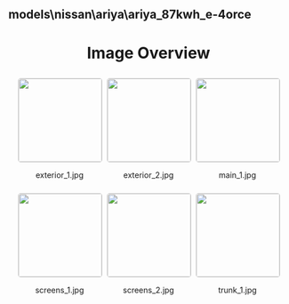 ## models\nissan\ariya\ariya_87kwh_e-4orce


<style>
    .image-gallery {
        display: flex;
        flex-wrap: wrap;
        gap: 10px;
        justify-content: center;
        padding: 10px;
    }
    .image-gallery img {
        width: 150px;
        height: auto;
        border: 1px solid #ddd;
        border-radius: 5px;
    }
    .image-gallery div {
        flex: 1 1 calc(33.333% - 20px); /* Three images per row on large screens */
        max-width: 150px;
        text-align: center;
    }
    @media (max-width: 768px) {
        .image-gallery div {
            flex: 1 1 calc(50% - 20px); /* Two images per row on medium screens */
        }
    }
    @media (max-width: 480px) {
        .image-gallery div {
            flex: 1 1 100%; /* One image per row on small screens */
        }
    }
</style>
<h1 style ="text-align: center;"> Image Overview </h1> <div class="image-gallery">
<div>
<img src="https://media.evkx.net/multimedia/models/nissan/ariya/ariya_87kwh_e-4orce/exterior_1_st.jpg">
<p>exterior_1.jpg</p>
</div>
<div>
<img src="https://media.evkx.net/multimedia/models/nissan/ariya/ariya_87kwh_e-4orce/exterior_2_st.jpg">
<p>exterior_2.jpg</p>
</div>
<div>
<img src="https://media.evkx.net/multimedia/models/nissan/ariya/ariya_87kwh_e-4orce/main_1_st.jpg">
<p>main_1.jpg</p>
</div>
<div>
<img src="https://media.evkx.net/multimedia/models/nissan/ariya/ariya_87kwh_e-4orce/screens_1_st.jpg">
<p>screens_1.jpg</p>
</div>
<div>
<img src="https://media.evkx.net/multimedia/models/nissan/ariya/ariya_87kwh_e-4orce/screens_2_st.jpg">
<p>screens_2.jpg</p>
</div>
<div>
<img src="https://media.evkx.net/multimedia/models/nissan/ariya/ariya_87kwh_e-4orce/trunk_1_st.jpg">
<p>trunk_1.jpg</p>
</div>
</div>
